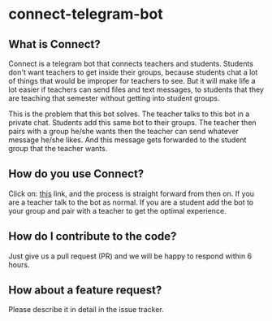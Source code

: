 # connect-telegram-bot

## What is Connect?

Connect is a telegram bot that connects teachers and students. Students don't
want teachers to get inside their groups, because students chat a lot of things
that would be improper for teachers to see. But it will make life a lot easier
if teachers can send files and text messages, to students that they are teaching
that semester without getting into student groups.

This is the problem that this bot solves. The teacher talks to this bot in a 
private chat. Students add this same bot to their groups. The teacher then 
pairs with a group he/she wants then the teacher can send whatever message 
he/she likes. And this message gets forwarded to the student group that the teacher
wants.

## How do you use Connect?

Click on: [this](https://telegram.me/connect_aau_bot) link, and the process is 
straight forward from then on. If you are a teacher talk to the bot as normal.
If you are a student add the bot to your group and pair with a teacher to get
the optimal experience.

## How do I contribute to the code?

Just give us a pull request (PR) and we will be happy to respond within 6 hours.

## How about a feature request?

Please describe it in detail in the issue tracker. 
